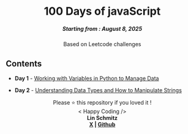 <h1 align="center"> 
100 Days of javaScript
</h1>
<h5 align="center">
Starting from : August 8, 2025
</h5>

<p align="center">
Based on Leetcode challenges
</p>

## Contents

- <b>Day 1</b> - [Working with Variables in Python to Manage Data](https://github.com/ashutoshkrris/100-Days-of-Python/tree/master/Day%201)

- <b>Day 2</b> - [Understanding Data Types and How to Manipulate Strings](https://github.com/ashutoshkrris/100-Days-of-Python/tree/master/Day%202)

<p align="center">
Please ⭐ this repository if you loved it !
<br>
< Happy Coding />
<br>
<b>Lin Schmitz<b>
<br>
<a href="https://x.com/LinSchmtz">X</a> | <a href="https://github.com/LinSchmitz">Github</a>  
</p>

